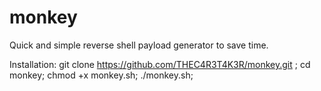 # monkey
Quick and simple reverse shell payload generator to save time.

Installation:
  git clone https://github.com/THEC4R3T4K3R/monkey.git ;
  cd monkey; chmod +x monkey.sh;
  ./monkey.sh;
